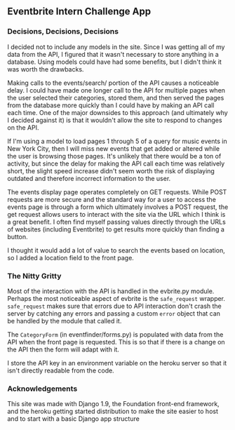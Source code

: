 ## Eventbrite Intern Challenge App

### Decisions, Decisions, Decisions
I decided not to include any models in the site. Since I was getting all of my data from the API, I figured that it wasn't necessary to store anything in a database. Using models could have had some benefits, but I didn't think it was worth the drawbacks.

Making calls to the events/search/ portion of the API causes a noticeable delay. I could have made one longer call to the API for multiple pages when the user selected their categories, stored them, and then served the pages from the database more quickly than I could have by making an API call each time. One of the major downsides to this approach (and ultimately why I decided against it) is that it wouldn't allow the site to respond to changes on the API.

If I'm using a model to load pages 1 through 5 of a query for music events in New York City, then I will miss new events that get added or altered while the user is browsing those pages. It's unlikely that there would be a ton of activity, but since the delay for making the API call each time was relatively short, the slight speed increase didn't seem worth the risk of displaying outdated and therefore incorrect information to the user.

The events display page operates completely on GET requests. While POST requests are more secure and the standard way for a user to access the events page is through a form which ultimately involves a POST request, the get request allows users to interact with the site via the URL which I think is a great benefit. I often find myself passing values directly through the URLs of websites (including Eventbrite) to get results more quickly than finding a button.

I thought it would add a lot of value to search the events based on location, so I added a location field to the front page.

### The Nitty Gritty
Most of the interaction with the API is handled in the evbrite.py module. Perhaps the most noticeable aspect of evbrite is the ```safe_request``` wrapper. ```safe_request``` makes sure that errors due to API interaction don't crash the server by catching any errors and passing a custom ```error``` object that can be handled by the module that called it.

The ```CategoryForm``` (in eventfinder/forms.py) is populated with data from the API when the front page is requested. This is so that if there is a change on the API then the form will adapt with it.

I store the API key in an environment variable on the heroku server so that it isn't directly readable from the code.

### Acknowledgements
This site was made with Django 1.9, the Foundation front-end framework, and the heroku getting started distribution to make the site easier to host and to start with a basic Django app structure
